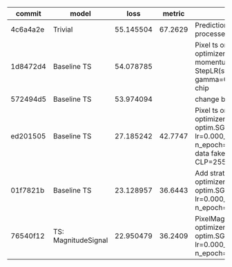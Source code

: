 | commit   | model               | loss      | metric  | description                                                                                                                                                  |
|----------|---------------------|-----------|---------|--------------------------------------------------------------------------------------------------------------------------------------------------------------|
| 4c6a4a2e | Trivial             | 55.145504 | 67.2629 | Prediction is mean of target on processed train data                                                                                                         |
| 1d8472d4 | Baseline TS         | 54.078785 |         | Pixel ts on S1 data only. optimizer: SGD(lr=0.1, momentum=0.9), scheduler: StepLR(step_size=6, gamma=0.5), n_epoch, bs=1 chip                                |
| 572494d5 | Baseline TS         | 53.974094 |         | change batch_size: 1 -> 4                                                                                                                                    |
| ed201505 | Baseline TS         | 27.185242 | 42.7747 | Pixel ts on S2 data only. optimizer = optim.SGD(model.parameters(), lr=0.000_01, momentum=0.9), n_epoch=18, bs=4 chip. Missed data faked as zero and CLP=255 |
| 01f7821b | Baseline TS         | 23.128957 | 36.6443 | Add stratification for sampling. optimizer = optim.SGD(model.parameters(), lr=0.000_01, momentum=0.9), n_epoch=18, bs=1 chip.                                |
| 76540f12 | TS: MagnitudeSignal | 22.950479 | 36.2409 | PixelMagnitudeSignalRegressor. optimizer = optim.SGD(model.parameters(), lr=0.000_01, momentum=0.9), n_epoch=24, bs=1 chip.                                  |
